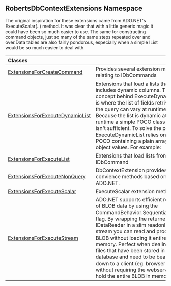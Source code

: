## RobertsDbContextExtensions Namespace
The original inspiration for these extensions came from ADO.NET's ExecuteScalar(..) method.
It was clear that with a little generic magic it could have been so much easier to use.
The same for constructing command objects, just so many of the same steps repeated over
and over.Data tables are also fairly pondorous, especially when a simple IList<T> would
be so much easier to deal with.

| Classes | |
| :--- | :--- |
| [ExtensionsForCreateCommand](ExtensionsForCreateCommand 'RobertsDbContextExtensions.ExtensionsForCreateCommand') | Provides several extension methods relating to IDbCommands  |
| [ExtensionsForExecuteDynamicList](ExtensionsForExecuteDynamicList 'RobertsDbContextExtensions.ExtensionsForExecuteDynamicList') | Extensions that load a lists that includes dynamic columns. The key concept behind ExecuteDynamicList is where the list of fields retrived by the query can vary at runtime. Because the list is dynamic at runtime a simple POCO class by itself isn't sufficient.  To solve the problem ExecuteDynamicList relies on the POCO containing a plain array of object values. For example:  |
| [ExtensionsForExecuteList](ExtensionsForExecuteList 'RobertsDbContextExtensions.ExtensionsForExecuteList') | Extensions that load lists from an IDbCommand  |
| [ExtensionsForExecuteNonQuery](ExtensionsForExecuteNonQuery 'RobertsDbContextExtensions.ExtensionsForExecuteNonQuery') | DbContextExtension provides several convience methods based on classic ADO.NET.  |
| [ExtensionsForExecuteScalar](ExtensionsForExecuteScalar 'RobertsDbContextExtensions.ExtensionsForExecuteScalar') | ExecuteScalar extension methods   |
| [ExtensionsForExecuteStream](ExtensionsForExecuteStream 'RobertsDbContextExtensions.ExtensionsForExecuteStream') | ADO.NET supports efficient reading of BLOB data by using the CommandBehavior.SequentialAccess flag. By wrapping the returned IDataReader in a slim readonly stream you can read and process a BLOB without loading it entirely into memory.   Perfect when dealing with files that have been stored in a database  and need to be beamed down to a client (eg. browser) without requiring the webserver to hold the entire BLOB in memory.  |
